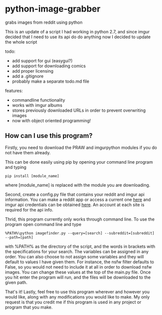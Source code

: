 # python-image-grabber
grabs images from reddit using python

This is an update of a script I had working in python 2.7, and since imgur decided that I need to use its api do do anything now I decided to update the whole script

todo:

- add support for gui (easygui?)
- add support for downloading comics
- add proper licensing
- add a .gitignore
- probably make a separate todo.md file

features:

- commandline functionality
- works with imgur albums
- stores previously downloaded URLs in order to prevent overwriting images
- now with object oriented programming!

## How can I use this program?

Firstly, you need to download the PRAW and imgurpython modules if you do not have them already.

This can be done easily using pip by opening your command line program and typing

```
pip install [module_name]
```

where [module_name] is replaced with the module you are downloading.

Second, create a config.py file that contains your reddit and imgur api information. You can make a reddit app or access a current one [here](https://www.reddit.com/prefs/apps/ "Reddit App Info") and imgur api credentials can be obtained [here](https://api.imgur.com/oauth2/addclient "Imgur Api Info"). An account at each site is required for the api info.

Thrid, this program currently only works through command line. To use the program open command line and type

```
%PATH%\python imagefinder.py --query=[search] --subreddit=[subreddit] --path=[path] 
```

with %PATH% as the directory of the script, and the words in brackets with the specifications for your search. The variables can be assigned in any order. You can also choose to not assign some variables and they will default to values I have given them. For instance, the nsfw filter defaults to False, so you would not need to include it at all in order to download nsfw images. You can change these values at the top of the main.py file. Once you hit enter the program will run, and the files will be downloaded to the given path.

That's it! Lastly, feel free to use this program wherever and however you would like, along with any modifications you would like to make. My only request is that you credit me if this program is used in any project or program that you make.
